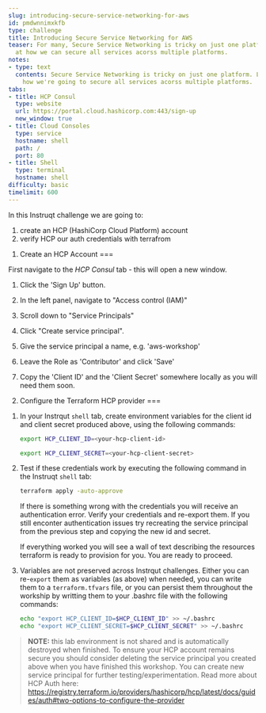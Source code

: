 ```yaml
---
slug: introducing-secure-service-networking-for-aws
id: pmdwnnimxkfb
type: challenge
title: Introducing Secure Service Networking for AWS
teaser: For many, Secure Service Networking is tricky on just one platform. Lets look
  at how we can secure all services acorss multiple platforms.
notes:
- type: text
  contents: Secure Service Networking is tricky on just one platform. Lets look at
    how we're going to secure all services acorss multiple platforms.
tabs:
- title: HCP Consul
  type: website
  url: https://portal.cloud.hashicorp.com:443/sign-up
  new_window: true
- title: Cloud Consoles
  type: service
  hostname: shell
  path: /
  port: 80
- title: Shell
  type: terminal
  hostname: shell
difficulty: basic
timelimit: 600
---
```

In this Instruqt challenge we are going to:

1. create an HCP (HashiCorp Cloud Platform) account
2. verify HCP our auth credentials with terrafrom


1) Create an HCP Account
===

First navigate to the *HCP Consul* tab - this will open a new window.

1. Click the 'Sign Up' button.

2. In the left panel, navigate to "Access control (IAM)"

3. Scroll down to "Service Principals"

4. Click "Create service principal".

5. Give the service principal a name, e.g. 'aws-workshop'

6. Leave the Role as 'Contributor' and click 'Save'

7. Copy the 'Client ID' and the 'Client Secret' somewhere locally as you will need them soon.


2) Configure the Terraform HCP provider
===
1. In your Instrqut `shell` tab, create environment variables for the client id and client secret produced above, using the following commands:

    ```sh
    export HCP_CLIENT_ID=<your-hcp-client-id>
    ```

    ```sh
    export HCP_CLIENT_SECRET=<your-hcp-client-secret>
    ```

2. Test if these credentials work by executing the following command in the Instruqt `shell` tab:

   ```sh
   terraform apply -auto-approve
   ```

    If there is something wrong with the credentials you will receive an authentication error. Verify your credentials and re-export them. If you still enconter authentication issues try recreating the service principal from the previous step and copying the new id and secret.

    If everything worked you will see a wall of text describing the resources terraform is ready to provision for you. You are ready to proceed.


3. Variables are not preserved across Instrqut challenges. Either you can re-`export` them as variables (as above) when needed, you can write them to a `terraform.tfvars` file, or you can persist them throughout the workship by writting them to your .bashrc file with the following commands:

    ```sh
    echo "export HCP_CLIENT_ID=$HCP_CLIENT_ID" >> ~/.bashrc
    echo "export HCP_CLIENT_SECRET=$HCP_CLIENT_SECRET" >> ~/.bashrc
    ```

> **NOTE:** this lab environment is not shared and is automatically destroyed when finished. To ensure your HCP account remains secure you should consider deleting the service principal you created above when you have finished this workshop. You can create new service principal for further testing/experimentation. Read more about HCP Auth here: https://registry.terraform.io/providers/hashicorp/hcp/latest/docs/guides/auth#two-options-to-configure-the-provider